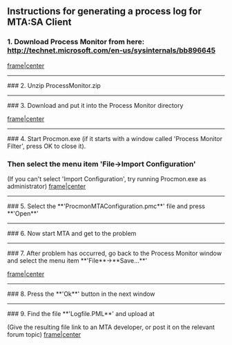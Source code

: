 Instructions for generating a process log for MTA:SA Client
-----------------------------------------------------------

### 1. Download Process Monitor from here: <http://technet.microsoft.com/en-us/sysinternals/bb896645>

[frame|center](/docs/File:Client_pm_1.jpg.md "wikilink")

<hr/>
### 2. Unzip ProcessMonitor.zip

<hr/>
### 3. Download <http://nightly.mtasa.com/files/ProcmonMTAConfiguration.pmc> and put it into the Process Monitor directory

[frame|center](/docs/File:Client_pm_2.jpg.md "wikilink")

<hr/>
### 4. Start Procmon.exe (if it starts with a window called 'Process Monitor Filter', press OK to close it).

### Then select the menu item **'File**-&gt;**Import Configuration**'

(If you can't select 'Import Configuration', try running Procmon.exe as administrator) [frame|center](/docs/File:Client_pm_3.jpg.md "wikilink")

<hr/>
### 5. Select the **'ProcmonMTAConfiguration.pmc**' file and press **'Open**'

<hr/>
### 6. Now start MTA and get to the problem

<hr/>
### 7. After problem has occurred, go back to the Process Monitor window and select the menu item **'File**-&gt;**Save...**'

[frame|center](/docs/File:Client_pm_4.jpg.md "wikilink")

<hr/>
### 8. Press the **'Ok**' button in the next window

<hr/>
### 9. Find the file **'Logfile.PML**' and upload at <http://upload.mtasa.com/>

(Give the resulting file link to an MTA developer, or post it on the relevant forum topic) [frame|center](/docs/File:Client_pm_5.jpg.md "wikilink")
